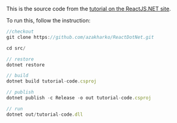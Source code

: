 This is the source code from the [tutorial on the ReactJS.NET site](https://reactjs.net/getting-started/tutorial.html).

To run this, follow the instruction:

```javascript
//checkout
git clone https://github.com/azakharko/ReactDotNet.git

cd src/

// restore 
dotnet restore

// build
dotnet build tutorial-code.csproj 

// publish
dotnet publish -c Release -o out tutorial-code.csproj

// run
dotnet out/tutorial-code.dll
```